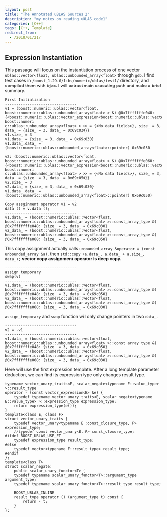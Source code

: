 ```yaml
---
layout: post
title: "The Annotated uBLAS Sources 2"
description: "my notes on reading uBLAS code1"
categories: [C++]
tags: [C++, Template]
redirect_from:
  - /2018/01/21/
---
```


## Expression Instantiation
This passage will focus on the instantiation process of one vector `ublas::vector<float, ublas::unbounded_array<float>` through `gdb`. 
I find test cases in `/boost_1.29.0/libs/numeric/ublas/test1/` directory, and compiled them with `bjam`. I will extract main executing path and make a brief summary. 
```
First Initialization
--------------------------------
v1 = (boost::numeric::ublas::vector<float, boost::numeric::ublas::unbounded_array<float> > &) @0x7fffffffe040: {<boost::numeric::ublas::vector_expression<boost::numeric::ublas::vector<float, boost::numeri
c::ublas::unbounded_array<float> > >> = {<No data fields>}, size_ = 3, data_ = {size_ = 3, data_ = 0x69c030}}
v1.size_ = 3
v1.data_ = {size_ = 3, data_ = 0x69c030}
v1.data_.data_ = (boost::numeric::ublas::unbounded_array<float>::pointer) 0x69c030

v2: (boost::numeric::ublas::vector<float, boost::numeric::ublas::unbounded_array<float> > &) @0x7fffffffe060: {<boost::numeric::ublas::vector_expression<boost::numeric::ublas::vector<float, boost::numeri
c::ublas::unbounded_array<float> > >> = {<No data fields>}, size_ = 3, data_ = {size_ = 3, data_ = 0x69c050}}
v2.size_ = 3
v2.data_ = {size_ = 3, data_ = 0x69c030}
v1.data_.data_ = (boost::numeric::ublas::unbounded_array<float>::pointer) 0x69c050)
--------------------------------
Copy assginment operator v1 = v2
data () = v.data ();
--------------------------------
v1.data_ = (boost::numeric::ublas::vector<float, boost::numeric::ublas::unbounded_array<float> >::const_array_type &) @0x7fffffffe048: {size_ = 3, data_ = 0x69c030}
v2_data_ = (boost::numeric::ublas::vector<float, boost::numeric::ublas::unbounded_array<float> >::const_array_type &) @0x7fffffffe068: {size_ = 3, data_ = 0x69c050}
```
This copy assignment actually calls 
`unbounded_array &operator = (const unbounded_array &a)`, then 
`std::copy (a.data_, a.data_ + a.size_, data_);`
**vector copy assignment operator is deep copy.**
```
--------------------------------
assign temporary 
swap(v)
--------------------------------
v1.data_ = (boost::numeric::ublas::vector<float, boost::numeric::ublas::unbounded_array<float> >::const_array_type &) @0x7fffffffe048: {size_ = 3, data_ = 0x69c050}
v2_data_ = (boost::numeric::ublas::vector<float, boost::numeric::ublas::unbounded_array<float> >::const_array_type &) @0x7fffffffe068: {size_ = 3, data_ = 0x69c030}
```
`assign_temporary` and `swap` function will only change pointers in two `data_`.
```
--------------------------------
v2 = -v1
--------------------------------
v1.data_ = (boost::numeric::ublas::vector<float, boost::numeric::ublas::unbounded_array<float> >::const_array_type &) @0x7fffffffe048: {size_ = 3, data_ = 0x69c050}
v2_data_ = (boost::numeric::ublas::vector<float, boost::numeric::ublas::unbounded_array<float> >::const_array_type &) @0x7fffffffe068: {size_ = 3, data_ = 0x69c030}
```
Here will use the first expression template. After a long template parameter deduction, we can find its expression type only changes result type. 
```
typename vector_unary_traits<E, scalar_negate<typename E::value_type> >::result_type 
operator - (const vector_expression<E> &e) {
    typedef typename vector_unary_traits<E, scalar_negate<typename E::value_type> >::expression_type expression_type;
    return expression_type(e());
}
template<class E, class F>
struct vector_unary_traits {
    typedef vector_unary<typename E::const_closure_type, F> expression_type;
    //typedef const vector_unary<E, F> const_closure_type;
#ifdef BOOST_UBLAS_USE_ET
    typedef expression_type result_type; 
#else
    typedef vector<typename F::result_type> result_type;
#endif
};
template<class T>
struct scalar_negate:
    public scalar_unary_functor<T> {
    typedef typename scalar_unary_functor<T>::argument_type argument_type;
    typedef typename scalar_unary_functor<T>::result_type result_type;

    BOOST_UBLAS_INLINE
    result_type operator () (argument_type t) const {
        return - t;
    }
};
```